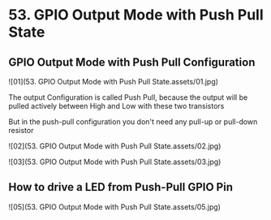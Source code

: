 # 53. GPIO Output Mode with Push Pull State



## GPIO Output Mode with Push Pull Configuration

![01](53. GPIO Output Mode with Push Pull State.assets/01.jpg)

The output Configuration is called Push Pull, because the output will be pulled actively between High and Low with these two transistors

But in the push-pull configuration you don't need any pull-up or pull-down resistor

![02](53. GPIO Output Mode with Push Pull State.assets/02.jpg)

![03](53. GPIO Output Mode with Push Pull State.assets/03.jpg)

## How to drive a LED from Push-Pull GPIO Pin

![05](53. GPIO Output Mode with Push Pull State.assets/05.jpg)